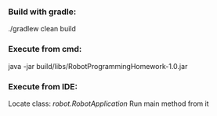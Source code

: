 ### Build with gradle:
./gradlew clean build

### Execute from cmd:
java -jar build/libs/RobotProgrammingHomework-1.0.jar

### Execute from IDE:
Locate class: *robot.RobotApplication*
Run main method from it